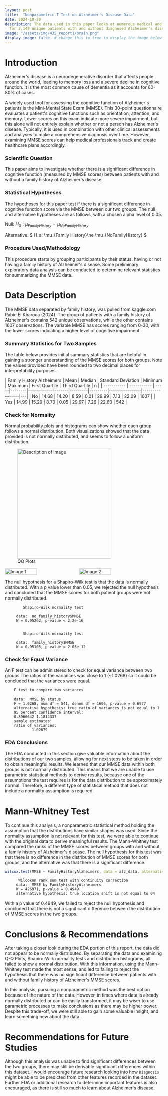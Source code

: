 ```yaml
---
layout: post
title:  "Nonparametric T Test on Alzheimer's Disease Data"
date: 2024-10-20
description: The data used in this paper looks at numerous medical and lifestyle records
  for 2,149 unique patients with and without diagnosed Alzheimer's disease. This analysis will first determine the distribution of Mini-Mental State Exam data for patients with and without a family history of Alzheimer's. Afterwards, a Mann-Whitney test will show that there is no significant difference between the two groups. Finally, conclusions and future study recommendations will be made based on the results of this paper's study. 
image: "/assets/img/435_report1/brain.png"
display_image: false  # change this to true to display the image below the banner 
---
```


# Introduction

Alzheimer's disease is a neurodegenerative disorder that affects people around the world, leading to memory loss and a severe decline in cognitive function. It is the most common cause of dementia as it accounts for 60-80% of cases. 

A widely used tool for assessing the cognitive function of Alzheimer's patients is the Mini-Mental State Exam (MMSE). This 30-point questionnaire evaluates a patient's cognitive functions such as orientation, attention, and memory. Lower scores on this exam indicate more severe impairment, but this alone will not entirely explain whether or not a person has Alzheimer's disease. Typically, it is used in combination with other clinical assessments and analyses to make a comprehensive diagnosis over time. However, examining MMSE scores can help medical professionals track and create healthcare plans accordingly. 

### Scientific Question

This paper aims to investigate whether there is a significant difference in cognitive function (measured by MMSE scores) between patients with and without a family history of Alzheimer's disease.

### Statistical Hypotheses

The hypotheses for this paper test if there is a significant difference in cognitive function score via the MMSE between our two groups. The null and alternative hypotheses are as follows, with a chosen alpha level of 0.05.

Null: $H_0:\mu_{Family History} = \mu_{NoFamilyHistory}$

Alternative: $ H_a: \mu_{Family History}\ne \mu_{NoFamilyHistory} $


### Procedure Used/Methodology

This procedure starts by grouping participants by their status: having or not having a family history of Alzheimer's disease. Some preliminary exploratory data analysis can be conducted to determine relevant statistics for summarizing the MMSE data. 

# Data Description

The MMSE data separated by family history, was pulled from kaggle.com Rabie El Kharoua (2024). The group of patients with a family history of Alzheimer's contains 542 unique observations, while the other contains 1607 observations. The variable MMSE has scores ranging from 0-30, with the lower scores indicating a higher level of cognitive impairment. 

### Summary Statistics for Two Samples

The table below provides initial summary statistics that are helpful in gaining a stronger understanding of the MMSE scores for both groups. Note the values provided have been rounded to two decimal places for interpretability purposes. 

| Family History Alzheimers | Mean | Median | Standard Deviation | Minimum | Maximum | First Quartile | Third Quartile | n |
| ----------- | ----------- | -----|--------|--------------------|---------|---------|----------------|----------------|---|
| No    |  14.68   | 14.20 | 8.59 | 0.01 | 29.99 | 7.13 | 22.09 | 1607 |
| Yes   |  14.99  | 15.29 | 8.70 | 0.05 | 29.97 | 7.26 | 22.60 | 542 | 


### Check for Normality

Normal probability plots and histograms can show whether each group follows a normal distribution. Both visualizations showed that the data provided is not normally distributed, and seems to follow a uniform distribution. 

<figure>
  <img src="{{site.url}}/{{site.baseurl}}/assets/img/435_report1/qqplots.png" alt="Description of image" style="width:300px;height:350px;">
  <figcaption>QQ Plots</figcaption>
</figure>

<div style="display: flex;">
  <img src="{{site.url}}/{{site.baseurl}}/assets/img/435_report1/yes_hist.png" alt="Image 1" style="width: 45%; margin-right: 10px;" />

  <img src="{{site.url}}/{{site.baseurl}}/assets/img/435_report1/no_hist.png" alt="Image 2" style="width: 45%;" />
 
</div>


The null hypothesis for a Shapiro-Wilk test is that the data is normally distributed. With a p value lower than 0.05, we rejected the null hypothesis and concluded that the MMSE scores for both patient groups were not normally distributed.

            Shapiro-Wilk normality test

         data:  no_family_history$MMSE
         W = 0.95262, p-value < 2.2e-16


            Shapiro-Wilk normality test

         data:  family_history$MMSE
         W = 0.95105, p-value = 2.05e-12

### Check for Equal Variance

An F test can be administered to check for equal variance between two groups.The ratios of the variances was close to 1 (~1.0268) so it could be concluded that the variances were equal.

        F test to compare two variances

        data:  MMSE by status
        F = 1.0268, num df = 541, denom df = 1606, p-value = 0.6977
        alternative hypothesis: true ratio of variances is not equal to 1
        95 percent confidence interval:
        0.8966642 1.1814337
        sample estimates:
        ratio of variances: 
                1.02679 

### EDA Conclusions

The EDA conducted in this section give valuable information about the distributions of our two samples, allowing for next steps to be taken in order to obtain meaningful results. We learned that our MMSE data within both groups is not normally distributed. This means that we are unable to use parametric statistical methods to derive results, because one of the assumptions the test requires is for the data distribution to be approximately normal. Therefore, a different type of statistical method that does not include a normality assumption is required 

# Mann-Whitney Test

To continue this analysis,  a nonparametric statistical method holding the assumption that the distributions have similar shapes was used. Since the normality assumption is not relevant for this test, we were able to continue with the original data to derive meaningful results. The Mann-Whitney test compared the ranks of the MMSE scores between groups with and without a family history of Alzheimer's disease. The null hypothesis for this test was that there is no difference in the distribution of MMSE scores for both groups, and the alternative was that there is a significant difference. 

``` r
wilcox.test(MMSE ~ FamilyHistoryAlzheimers, data = alz_data, alternative = 'two.sided')
```

          Wilcoxon rank sum test with continuity correction
         data:  MMSE by FamilyHistoryAlzheimers
         W = 426971, p-value = 0.4949
         alternative hypothesis: true location shift is not equal to 04

With a p value of 0.4949, we failed to reject the null hypothesis and concluded that there is not a significant difference between the distribution of MMSE scores in the two groups.

# Conclusions & Recommendations

After taking a closer look during the EDA portion of this report, the data did not appear to be normally distributed. By separating the data and examining Q-Q Plots, Shapiro-Wilk normality tests and distribution histograms, all failed to show a normal distribution. With this information, using the Mann-Whitney test made the most sense, and led to failing to reject the hypothesis that there was no significant difference between patients with and without family history of Alzheimer's MMSE scores. 

In this analysis, pursuing a nonparametric method was the best option because of the nature of the data. However, in times where data is already normally distributed or can be easily transformed, it may be wiser to use parametric processes to make conclusions as there may be higher power. Despite this trade-off, we were still able to gain some valuable insight, and learn something new about the data.

# Recommendations for Future Studies

Although this analysis was unable to find significant differences between the two groups, there may still be derivable significant differences within this dataset. I would encourage future research looking into how `Diagnosis` might be able to be predicted from other features recorded in the dataset. Further EDA or additional research to determine important features is also encouraged, as there is still so much to learn about Alzheimer's disease. 
